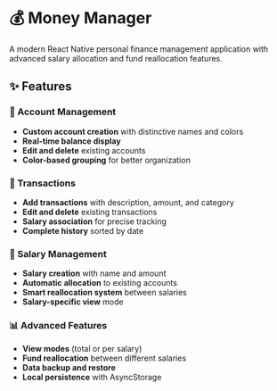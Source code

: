 # 💰 Money Manager

A modern React Native personal finance management application with advanced salary allocation and fund reallocation features.

## ✨ Features

### 🏦 Account Management
- **Custom account creation** with distinctive names and colors
- **Real-time balance display**
- **Edit and delete** existing accounts
- **Color-based grouping** for better organization

### 💸 Transactions
- **Add transactions** with description, amount, and category
- **Edit and delete** existing transactions
- **Salary association** for precise tracking
- **Complete history** sorted by date

### 💼 Salary Management
- **Salary creation** with name and amount
- **Automatic allocation** to existing accounts
- **Smart reallocation system** between salaries
- **Salary-specific view** mode

### 📊 Advanced Features
- **View modes** (total or per salary)
- **Fund reallocation** between different salaries
- **Data backup and restore**
- **Local persistence** with AsyncStorage

